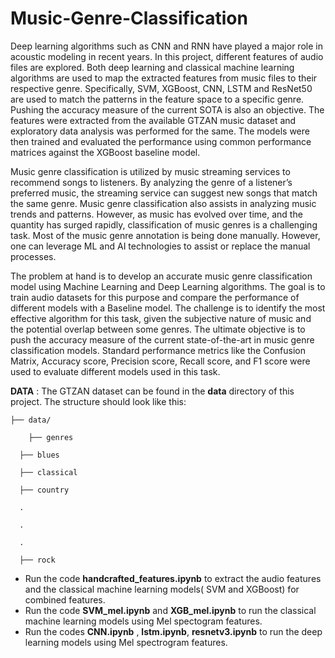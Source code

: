 # Music-Genre-Classification
Deep learning algorithms such as CNN and RNN have played a major role in acoustic modeling in recent years. In this project, different features of audio files are explored. Both deep learning and classical machine learning algorithms are used to map the extracted features from music files to their respective genre.  Specifically, SVM, XGBoost, CNN, LSTM and ResNet50 are used to match the patterns in the feature space to a specific genre. Pushing the accuracy measure of the current SOTA is also an objective. The features were extracted from the available GTZAN music dataset and exploratory data analysis was performed for the same. The models were then trained and evaluated the performance using common performance matrices against the XGBoost baseline model.

Music genre classification is utilized by music streaming services to recommend songs to listeners. By analyzing the genre of a listener’s preferred music, the streaming service can suggest new songs that match the same genre. Music genre classification also assists in analyzing music trends and patterns. However, as music has evolved over time, and the quantity has surged rapidly, classification of music genres is a challenging task. Most of the music genre annotation is being done manually. However, one can leverage ML and AI technologies to assist or replace the manual processes. 

The problem at hand is to develop an accurate music genre classification model using Machine Learning and Deep Learning algorithms. The goal is to train audio datasets for this purpose and compare the performance of different models with a Baseline model. The challenge is to identify the most effective algorithm for this task, given the subjective nature of music and the potential overlap between some genres. The ultimate objective is to push the accuracy measure of the current state-of-the-art in music genre classification models. Standard performance metrics like the Confusion Matrix, Accuracy score, Precision score, Recall score, and F1 score were used to evaluate different models used in this task. 


**DATA** : The GTZAN dataset can be found in the **data** directory of this project. The structure should look like this:

    ├── data/

        ├── genres
   
      ├── blues
      
      ├── classical
      
      ├── country
      
      .
      
      .
      
      .
      
      ├── rock

- Run the code **handcrafted_features.ipynb** to extract the audio features and the classical machine learning models( SVM and XGBoost) for combined features.
- Run the code **SVM_mel.ipynb** and **XGB_mel.ipynb** to run the classical machine learning models using Mel spectogram features.
- Run the codes **CNN.ipynb** , **lstm.ipynb**, **resnetv3.ipynb** to run the deep learning models using Mel spectrogram features.
